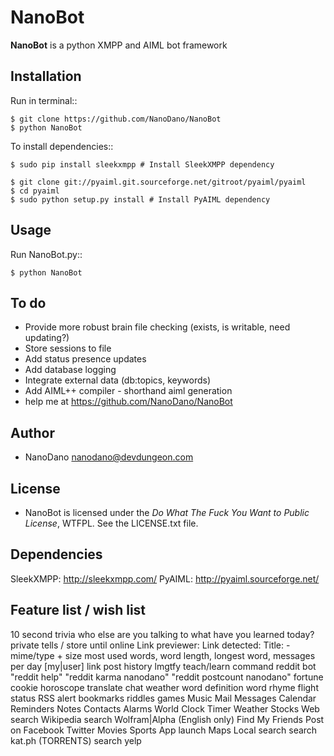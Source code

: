 NanoBot
=====

**NanoBot** is a python XMPP and AIML bot framework


Installation
-----

Run in terminal::

	$ git clone https://github.com/NanoDano/NanoBot
	$ python NanoBot

To install dependencies::
	
	$ sudo pip install sleekxmpp # Install SleekXMPP dependency
	
	$ git clone git://pyaiml.git.sourceforge.net/gitroot/pyaiml/pyaiml
	$ cd pyaiml
	$ sudo python setup.py install # Install PyAIML dependency
	

Usage
-----

Run NanoBot.py::

    $ python NanoBot

	
To do
-----

- Provide more robust brain file checking (exists, is writable, need updating?)
- Store sessions to file
- Add status presence updates
- Add database logging
- Integrate external data (db:topics, keywords)
- Add AIML++ compiler - shorthand aiml generation
- help me at https://github.com/NanoDano/NanoBot

Author
-----

* NanoDano <nanodano@devdungeon.com>

License
-----

* NanoBot is licensed under the *Do What The Fuck You Want to Public License*, WTFPL. See the LICENSE.txt file.



Dependencies
------
SleekXMPP: http://sleekxmpp.com/
PyAIML: http://pyaiml.sourceforge.net/



Feature list / wish list
-----
10 second trivia
who else are you talking to
what have you learned today?
private tells / store until online
Link previewer: Link detected: Title: - mime/type + size
most used words, word length, longest word, messages per day
[my|user] link post history
lmgtfy
teach/learn command
reddit bot
"reddit help"
"reddit karma nanodano"
"reddit postcount nanodano"
fortune cookie
horoscope
translate
chat
weather
word definition
word rhyme
flight status
RSS alert
bookmarks
riddles
games
Music
Mail
Messages
Calendar
Reminders
Notes
Contacts
Alarms
World Clock
Timer
Weather
Stocks
Web search
Wikipedia search
Wolfram|Alpha (English only)
Find My Friends
Post on Facebook
Twitter
Movies
Sports
App launch
Maps
Local search
search kat.ph (TORRENTS)
search yelp